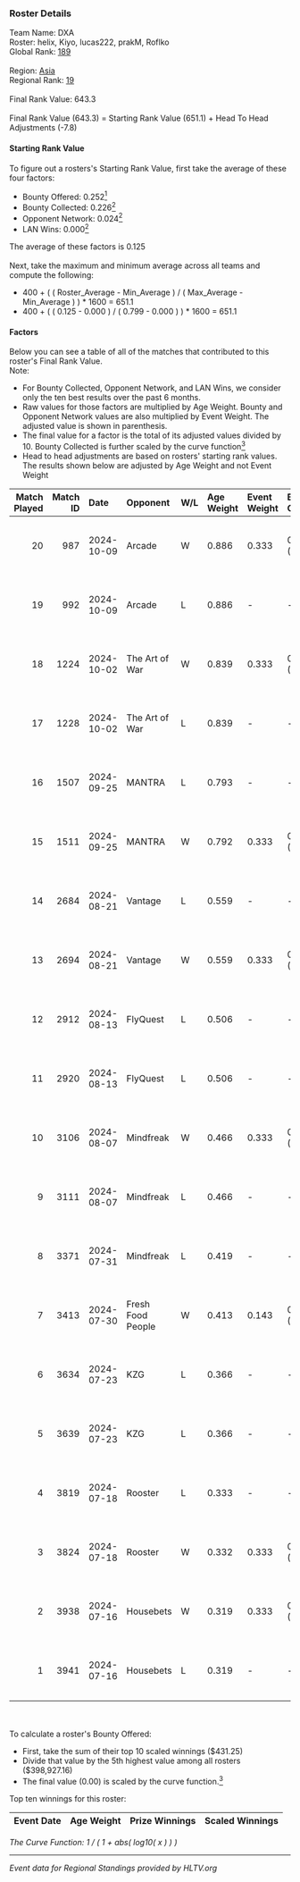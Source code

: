 ### Roster Details<br />
Team Name: DXA<br />
Roster: helix, Kiyo, lucas222, prakM, Roflko<br />
Global Rank: [189](../../standings_global_2024_11_25.md)<br />
<br />
Region: [Asia]( ../../standings_asia_2024_11_25.md)<br />
Regional Rank: [19]( ../../standings_asia_2024_11_25.md)<br />
<br />
Final Rank Value:  643.3<br />
<br />
Final Rank Value (643.3) = Starting Rank Value (651.1) + Head To Head Adjustments (-7.8)<br />

#### Starting Rank Value<br />
To figure out a rosters's Starting Rank Value, first take the average of these four factors:<br />
- Bounty Offered: 0.252[<sup>1</sup>](#table2)
- Bounty Collected: 0.226[<sup>2</sup>](#table1)
- Opponent Network: 0.024[<sup>2</sup>](#table1)
- LAN Wins: 0.000[<sup>2</sup>](#table1)

The average of these factors is 0.125<br />
<br />
Next, take the maximum and minimum average across all teams and compute the following:<br />
- 400 + ( ( Roster_Average - Min_Average ) / ( Max_Average - Min_Average ) ) * 1600 = 651.1
- 400 + ( ( 0.125 - 0.000 ) / ( 0.799 - 0.000 ) ) * 1600 = 651.1


#### Factors<br />
Below you can see a table of all of the matches that contributed to this roster's Final Rank Value.<br />
Note:<br />

- For Bounty Collected, Opponent Network, and LAN Wins, we consider only the ten best results over the past 6 months.
- Raw values for those factors are multiplied by Age Weight. Bounty and Opponent Network values are also multiplied by Event Weight. The adjusted value is shown in parenthesis.
- The final value for a factor is the total of its adjusted values divided by 10. Bounty Collected is further scaled by the curve function[<sup>3</sup>](#curveFunction)
- Head to head adjustments are based on rosters' starting rank values. The results shown below are adjusted by Age Weight and not Event Weight
<span id="table1"></span><br />


| Match Played | Match ID | Date       | Opponent          | W/L | Age Weight | Event Weight | Bounty Collected | Opponent Network | LAN Wins  | H2H Adj. | Roster                               |
| -: | -: | :- | :- | :- | :- | :- | :- | :- | :- | -: | :- |
|           20 |      987 | 2024-10-09 | Arcade            | W   | 0.886      | 0.333        | 0.001 (0.000)    | 0.149 (0.044)    | 0 (0.000) |    14.35 | helix, Kiyo, lucas222, prakM, Roflko |
|           19 |      992 | 2024-10-09 | Arcade            | L   | 0.886      | -            | -                | -                | -         |   -13.65 | helix, Kiyo, lucas222, prakM, Roflko |
|           18 |     1224 | 2024-10-02 | The Art of War    | W   | 0.839      | 0.333        | 0.003 (0.001)    | 0.299 (0.084)    | 0 (0.000) |    15.93 | helix, Kiyo, lucas222, prakM, Roflko |
|           17 |     1228 | 2024-10-02 | The Art of War    | L   | 0.839      | -            | -                | -                | -         |   -10.46 | helix, Kiyo, lucas222, prakM, Roflko |
|           16 |     1507 | 2024-09-25 | MANTRA            | L   | 0.793      | -            | -                | -                | -         |   -13.74 | helix, Kiyo, lucas222, prakM, Roflko |
|           15 |     1511 | 2024-09-25 | MANTRA            | W   | 0.792      | 0.333        | 0.001 (0.000)    | 0.081 (0.021)    | 0 (0.000) |    11.32 | helix, Kiyo, lucas222, prakM, Roflko |
|           14 |     2684 | 2024-08-21 | Vantage           | L   | 0.559      | -            | -                | -                | -         |   -11.83 | Kiyo, lucas222, prakM, Roflko, Zuko  |
|           13 |     2694 | 2024-08-21 | Vantage           | W   | 0.559      | 0.333        | 0.000 (0.000)    | 0.090 (0.017)    | 0 (0.000) |     5.82 | Kiyo, lucas222, prakM, Roflko, Zuko  |
|           12 |     2912 | 2024-08-13 | FlyQuest          | L   | 0.506      | -            | -                | -                | -         |    -0.35 | Kiyo, lucas222, prakM, Roflko, Zuko  |
|           11 |     2920 | 2024-08-13 | FlyQuest          | L   | 0.506      | -            | -                | -                | -         |    -0.35 | Kiyo, lucas222, prakM, Roflko, Zuko  |
|           10 |     3106 | 2024-08-07 | Mindfreak         | W   | 0.466      | 0.333        | 0.005 (0.001)    | 0.229 (0.036)    | 0 (0.000) |     9.91 | Kiyo, lucas222, prakM, Roflko, Zuko  |
|            9 |     3111 | 2024-08-07 | Mindfreak         | L   | 0.466      | -            | -                | -                | -         |    -4.82 | Kiyo, lucas222, prakM, Roflko, Zuko  |
|            8 |     3371 | 2024-07-31 | Mindfreak         | L   | 0.419      | -            | -                | -                | -         |    -4.49 | Kiyo, lucas222, prakM, Roflko, Zuko  |
|            7 |     3413 | 2024-07-30 | Fresh Food People | W   | 0.413      | 0.143        | 0.000 (0.000)    | 0.000 (0.000)    | 0 (0.000) |     2.64 | Kiyo, lucas222, prakM, Roflko, Zuko  |
|            6 |     3634 | 2024-07-23 | KZG               | L   | 0.366      | -            | -                | -                | -         |    -5.34 | Kiyo, lucas222, prakM, Roflko, Zuko  |
|            5 |     3639 | 2024-07-23 | KZG               | L   | 0.366      | -            | -                | -                | -         |    -5.51 | Kiyo, lucas222, prakM, Roflko, Zuko  |
|            4 |     3819 | 2024-07-18 | Rooster           | L   | 0.333      | -            | -                | -                | -         |    -4.38 | Kiyo, lucas222, rocky, Roflko, Zuko  |
|            3 |     3824 | 2024-07-18 | Rooster           | W   | 0.332      | 0.333        | 0.013 (0.001)    | 0.211 (0.023)    | 0 (0.000) |     6.22 | Kiyo, lucas222, rocky, Roflko, Zuko  |
|            2 |     3938 | 2024-07-16 | Housebets         | W   | 0.319      | 0.333        | 0.004 (0.000)    | 0.132 (0.014)    | 0 (0.000) |     5.51 | Kiyo, lucas222, prakM, Roflko, Zuko  |
|            1 |     3941 | 2024-07-16 | Housebets         | L   | 0.319      | -            | -                | -                | -         |    -4.62 | Kiyo, lucas222, prakM, Roflko, Zuko  |

<br />
<span id="table2"></span><br />
To calculate a roster's Bounty Offered:<br />

- First, take the sum of their top 10 scaled winnings ($431.25)
- Divide that value by the 5th highest value among all rosters ($398,927.16)
- The final value (0.00) is scaled by the curve function.[<sup>3</sup>](#curveFunction)

Top ten winnings for this roster:<br />

| Event Date | Age Weight | Prize Winnings | Scaled Winnings |
| :- | -: | :- | :- |


<span id="curveFunction"></span>_The Curve Function: 1 / ( 1 + abs( log10( x ) ) )_<br />

---
_Event data for Regional Standings provided by HLTV.org_<br />
